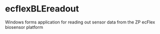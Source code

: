 # ecflexBLEreadout
Windows forms application for reading out sensor data from the ZP ecFlex biosensor platform
